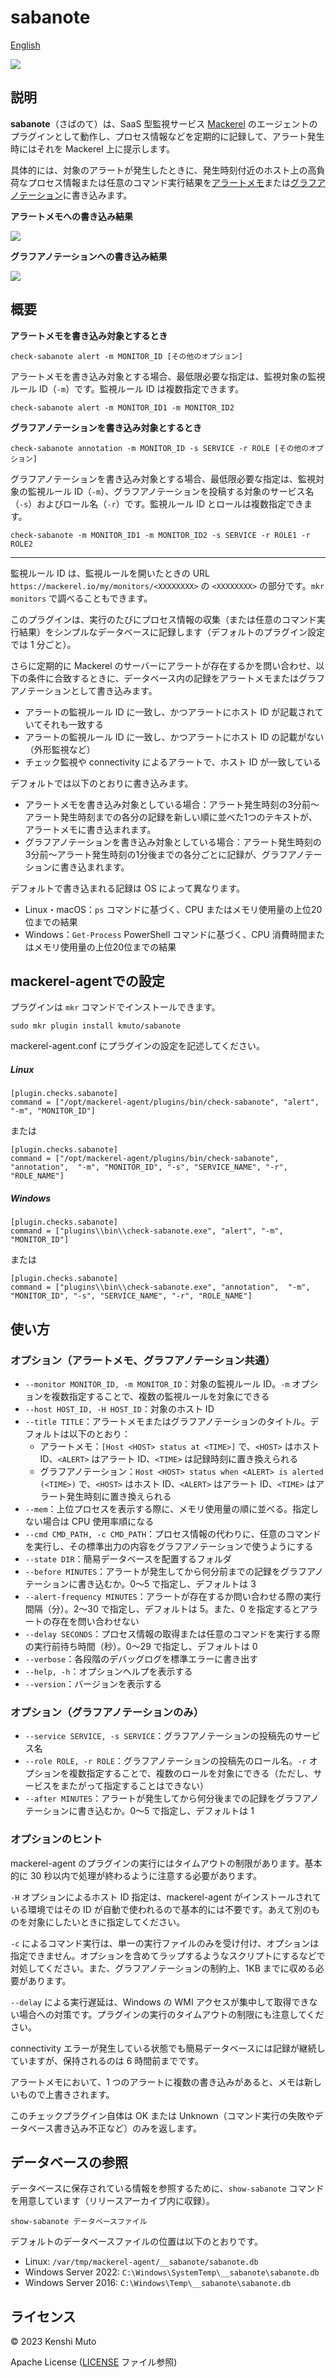 # sabanote

[English](README.md)

![](sabanote.png)

## 説明

**sabanote**（さばのて）は、SaaS 型監視サービス [Mackerel](https://ja.mackerel.io) のエージェントのプラグインとして動作し、プロセス情報などを定期的に記録して、アラート発生時にはそれを Mackerel 上に提示します。

具体的には、対象のアラートが発生したときに、発生時刻付近のホスト上の高負荷なプロセス情報または任意のコマンド実行結果を[アラートメモ](https://mackerel.io/ja/blog/entry/weekly/20160909)または[グラフアノテーション](https://mackerel.io/ja/docs/entry/howto/view-graphs#graph-annotations)に書き込みます。

**アラートメモへの書き込み結果**

![](alert.png)

**グラフアノテーションへの書き込み結果**

![](graph.png)

## 概要

**アラートメモを書き込み対象とするとき**
```
check-sabanote alert -m MONITOR_ID [その他のオプション]
```

アラートメモを書き込み対象とする場合、最低限必要な指定は、監視対象の監視ルール ID（`-m`）です。監視ルール ID は複数指定できます。

```
check-sabanote alert -m MONITOR_ID1 -m MONITOR_ID2
```

**グラフアノテーションを書き込み対象とするとき**
```
check-sabanote annotation -m MONITOR_ID -s SERVICE -r ROLE [その他のオプション]
```

グラフアノテーションを書き込み対象とする場合、最低限必要な指定は、監視対象の監視ルール ID（`-m`）、グラフアノテーションを投稿する対象のサービス名（`-s`）およびロール名（`-r`）です。監視ルール ID とロールは複数指定できます。

```
check-sabanote -m MONITOR_ID1 -m MONITOR_ID2 -s SERVICE -r ROLE1 -r ROLE2
```

---

監視ルール ID は、監視ルールを開いたときの URL `https://mackerel.io/my/monitors/<XXXXXXXX>` の `<XXXXXXXX>` の部分です。`mkr monitors` で調べることもできます。

このプラグインは、実行のたびにプロセス情報の収集（または任意のコマンド実行結果）をシンプルなデータベースに記録します（デフォルトのプラグイン設定では 1 分ごと）。

さらに定期的に Mackerel のサーバーにアラートが存在するかを問い合わせ、以下の条件に合致するときに、データベース内の記録をアラートメモまたはグラフアノテーションとして書き込みます。

- アラートの監視ルール ID に一致し、かつアラートにホスト ID が記載されていてそれも一致する
- アラートの監視ルール ID に一致し、かつアラートにホスト ID の記載がない（外形監視など）
- チェック監視や connectivity によるアラートで、ホスト ID が一致している

デフォルトでは以下のとおりに書き込みます。

- アラートメモを書き込み対象としている場合：アラート発生時刻の3分前〜アラート発生時刻までの各分の記録を新しい順に並べた1つのテキストが、アラートメモに書き込まれます。
- グラフアノテーションを書き込み対象としている場合：アラート発生時刻の3分前〜アラート発生時刻の1分後までの各分ごとに記録が、グラフアノテーションに書き込まれます。

デフォルトで書き込まれる記録は OS によって異なります。

- Linux・macOS：`ps` コマンドに基づく、CPU またはメモリ使用量の上位20位までの結果
- Windows：`Get-Process` PowerShell コマンドに基づく、CPU 消費時間またはメモリ使用量の上位20位までの結果

## mackerel-agentでの設定
プラグインは `mkr` コマンドでインストールできます。

```
sudo mkr plugin install kmuto/sabanote
```

mackerel-agent.conf にプラグインの設定を記述してください。

##### Linux
```
[plugin.checks.sabanote]
command = ["/opt/mackerel-agent/plugins/bin/check-sabanote", "alert", "-m", "MONITOR_ID"]
```

または

```
[plugin.checks.sabanote]
command = ["/opt/mackerel-agent/plugins/bin/check-sabanote", "annotation",  "-m", "MONITOR_ID", "-s", "SERVICE_NAME", "-r", "ROLE_NAME"]
```

##### Windows
```
[plugin.checks.sabanote]
command = ["plugins\\bin\\check-sabanote.exe", "alert", "-m", "MONITOR_ID"]
```

または

```
[plugin.checks.sabanote]
command = ["plugins\\bin\\check-sabanote.exe", "annotation",  "-m", "MONITOR_ID", "-s", "SERVICE_NAME", "-r", "ROLE_NAME"]
```

## 使い方
### オプション（アラートメモ、グラフアノテーション共通）
- `--monitor MONITOR_ID, -m MONITOR_ID`：対象の監視ルール ID。`-m` オプションを複数指定することで、複数の監視ルールを対象にできる
- `--host HOST_ID, -H HOST_ID`：対象のホスト ID
-  `--title TITLE`：アラートメモまたはグラフアノテーションのタイトル。デフォルトは以下のとおり：
   - アラートメモ：`[Host <HOST> status at <TIME>]` で、`<HOST>` はホスト ID、`<ALERT>` はアラート ID、`<TIME>` は記録時刻に置き換えられる
   - グラフアノテーション：`Host <HOST> status when <ALERT> is alerted (<TIME>)` で、`<HOST>` はホスト ID、`<ALERT>` はアラート ID、`<TIME>` はアラート発生時刻に置き換えられる
- `--mem`：上位プロセスを表示する際に、メモリ使用量の順に並べる。指定しない場合は CPU 使用率順になる
- `--cmd CMD_PATH, -c CMD_PATH`：プロセス情報の代わりに、任意のコマンドを実行し、その標準出力の内容をグラフアノテーションで使うようにする
- `--state DIR`：簡易データベースを配置するフォルダ
- `--before MINUTES`：アラートが発生してから何分前までの記録をグラフアノテーションに書き込むか。0〜5 で指定し、デフォルトは 3
- `--alert-frequency MINUTES`：アラートが存在するか問い合わせる際の実行間隔（分）。2〜30 で指定し、デフォルトは 5。また、0 を指定するとアラートの存在を問い合わせない
- `--delay SECONDS`：プロセス情報の取得または任意のコマンドを実行する際の実行前待ち時間（秒）。0〜29 で指定し、デフォルトは 0
- `--verbose`：各段階のデバッグログを標準エラーに書き出す
- `--help, -h`：オプションヘルプを表示する
- `--version`：バージョンを表示する

### オプション（グラフアノテーションのみ）
- `--service SERVICE, -s SERVICE`：グラフアノテーションの投稿先のサービス名
-  `--role ROLE, -r ROLE`：グラフアノテーションの投稿先のロール名。`-r` オプションを複数指定することで、複数のロールを対象にできる（ただし、サービスをまたがって指定することはできない）
- `--after MINUTES`：アラートが発生してから何分後までの記録をグラフアノテーションに書き込むか。0〜5 で指定し、デフォルトは 1

### オプションのヒント
mackerel-agent のプラグインの実行にはタイムアウトの制限があります。基本的に 30 秒以内で処理が終わるように注意する必要があります。

`-H` オプションによるホスト ID 指定は、mackerel-agent がインストールされている環境ではその ID が自動で使われるので基本的には不要です。あえて別のものを対象にしたいときに指定してください。

`-c` によるコマンド実行は、単一の実行ファイルのみを受け付け、オプションは指定できません。オプションを含めてラップするようなスクリプトにするなどで対処してください。また、グラフアノテーションの制約上、1KB までに収める必要があります。

`--delay` による実行遅延は、Windows の WMI アクセスが集中して取得できない場合への対策です。プラグインの実行のタイムアウトの制限にも注意してください。

connectivity エラーが発生している状態でも簡易データベースには記録が継続していますが、保持されるのは 6 時間前までです。

アラートメモにおいて、1 つのアラートに複数の書き込みがあると、メモは新しいもので上書きされます。

このチェックプラグイン自体は OK または Unknown（コマンド実行の失敗やデータベース書き込み不正など）のみを返します。

## データベースの参照

データベースに保存されている情報を参照するために、`show-sabanote` コマンドを用意しています（リリースアーカイブ内に収録）。

```
show-sabanote データベースファイル
```

デフォルトのデータベースファイルの位置は以下のとおりです。

- Linux: `/var/tmp/mackerel-agent/__sabanote/sabanote.db`
- Windows Server 2022: `C:\Windows\SystemTemp\__sabanote\sabanote.db`
- Windows Server 2016: `C:\Windows\Temp\__sabanote\sabanote.db`

## ライセンス
© 2023 Kenshi Muto

Apache License ([LICENSE](LICENSE) ファイル参照)
